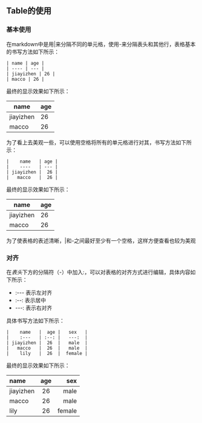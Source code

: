 ## Table的使用

### 基本使用

在markdown中是用|来分隔不同的单元格，使用-来分隔表头和其他行，表格基本的书写方法如下所示：

```
| name | age |
| ---- | --- |
| jiayizhen | 26 |
| macco | 26 |
```

最终的显示效果如下所示：

| name | age |
| ---- | --- |
| jiayizhen | 26 |
| macco | 26 |

为了看上去美观一些，可以使用空格将所有的单元格进行对其，书写方法如下所示：

```
|    name   | age |
|    ----   | --- |
| jiayizhen |  26 |
|   macco   |  26 |
```

最终的显示效果如下所示：

|    name   | age |
|    ----   | --- |
| jiayizhen |  26 |
|   macco   |  26 |

为了使表格的表述清晰，|和-之间最好至少有一个空格，这样方便查看也较为美观

### 对齐

在*表头*下方的分隔符（-）中加入:，可以对表格的对齐方式进行编辑，具体内容如下所示：

- :--- 表示左对齐
- :--: 表示居中
- ---: 表示右对齐

具体书写方法如下所示：

```
|    name   |  age |   sex   |
|    :---   | :--: |   ---:  |
| jiayizhen |  26  |   male  |
|   macco   |  26  |   male  |
|    lily   |  26  |  female |
```

最终的显示效果如下所示：

|    name   |  age |   sex   |
|    :---   | :--: |   ---:  |
| jiayizhen |  26  |   male  |
|   macco   |  26  |   male  |
|    lily   |  26  |  female |